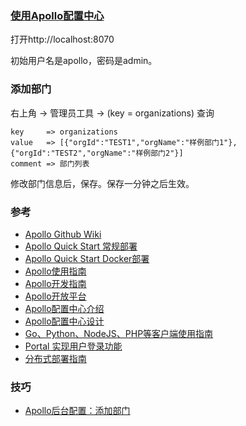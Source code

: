 
### [使用Apollo配置中心](https://github.com/ctripcorp/apollo/wiki/Quick-Start#%E5%9B%9B%E4%BD%BF%E7%94%A8apollo%E9%85%8D%E7%BD%AE%E4%B8%AD%E5%BF%83)

打开http://localhost:8070

初始用户名是apollo，密码是admin。

### 添加部门
右上角 -> 管理员工具 -> (key = organizations) 查询
```text
key     => organizations
value   => [{"orgId":"TEST1","orgName":"样例部门1"},{"orgId":"TEST2","orgName":"样例部门2"}]
comment => 部门列表
```
修改部门信息后，保存。保存一分钟之后生效。






### 参考
* [Apollo Github Wiki](https://github.com/ctripcorp/apollo/wiki)
* [Apollo Quick Start 常规部署](https://github.com/ctripcorp/apollo/wiki/Quick-Start)
* [Apollo Quick Start Docker部署](https://github.com/ctripcorp/apollo/wiki/Apollo-Quick-Start-Docker%E9%83%A8%E7%BD%B2)
* [Apollo使用指南](https://github.com/ctripcorp/apollo/wiki/Apollo%E4%BD%BF%E7%94%A8%E6%8C%87%E5%8D%97)
* [Apollo开发指南](https://github.com/ctripcorp/apollo/wiki/Apollo%E5%BC%80%E5%8F%91%E6%8C%87%E5%8D%97)
* [Apollo开放平台](https://github.com/ctripcorp/apollo/wiki/Apollo%E5%BC%80%E6%94%BE%E5%B9%B3%E5%8F%B0)
* [Apollo配置中心介绍](https://github.com/ctripcorp/apollo/wiki/Apollo%E9%85%8D%E7%BD%AE%E4%B8%AD%E5%BF%83%E4%BB%8B%E7%BB%8D)
* [Apollo配置中心设计](https://github.com/ctripcorp/apollo/wiki/Apollo%E9%85%8D%E7%BD%AE%E4%B8%AD%E5%BF%83%E8%AE%BE%E8%AE%A1)
* [Go、Python、NodeJS、PHP等客户端使用指南](https://github.com/ctripcorp/apollo/wiki/Go%E3%80%81Python%E3%80%81NodeJS%E3%80%81PHP%E7%AD%89%E5%AE%A2%E6%88%B7%E7%AB%AF%E4%BD%BF%E7%94%A8%E6%8C%87%E5%8D%97)
* [Portal 实现用户登录功能](https://github.com/ctripcorp/apollo/wiki/Portal-%E5%AE%9E%E7%8E%B0%E7%94%A8%E6%88%B7%E7%99%BB%E5%BD%95%E5%8A%9F%E8%83%BD)
* [分布式部署指南](https://github.com/ctripcorp/apollo/wiki/%E5%88%86%E5%B8%83%E5%BC%8F%E9%83%A8%E7%BD%B2%E6%8C%87%E5%8D%97)

### 技巧
* [Apollo后台配置：添加部门](https://blog.csdn.net/a772304419/article/details/105103230/)